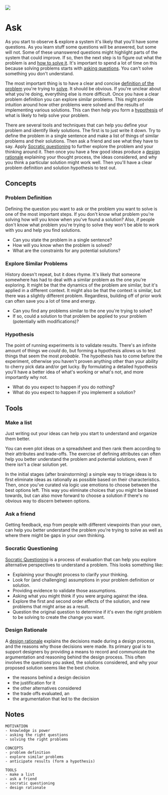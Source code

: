 ![](https://i.imgur.com/SJqfYd0.png)

# Ask

As you start to observe & explore a system it's likely that you'll have some questions. As you learn stuff some questions will be answered, but some will not. Some of these unanswered questions might highlight parts of the system that could improve. If so, then the next step is to figure out what the problem is and [how to solve it](https://en.wikipedia.org/wiki/How_to_Solve_It). It's important to spend a lot of time on this because solving problems starts with [asking questions](https://fs.blog/2019/09/power-questions/). You can't solve something you don't understand.

The most important thing is to have a clear and concise [definition of the problem](https://en.wikipedia.org/wiki/Problem_statement) you're trying to [solve](https://en.wikipedia.org/wiki/Problem_solving). It should be obvious. If you're unclear about what you're doing, everything else is more difficult. Once you have a clear problem definition you can explore similar problems. This might provide intuition around how other problems were solved and the results of implementing various solutions. This can then help you form a [hypothesis](https://en.wikipedia.org/wiki/Hypothesis) of what is likely to help solve your problem.

There are several tools and techniques that can help you define your problem and identify likely solutions. The first is to just write it down. Try to define the problem in a single sentence and make a list of things of similar problems and their solutions. Then ask a friend and see what they have to say. Apply [Socratic questioning](https://en.wikipedia.org/wiki/Socratic_questioning) to further explore the problem and your thinking around it. Then once you have a few good ideas produce a [design rationale](https://en.wikipedia.org/wiki/Design_rationale) explaining your thought process, the ideas considered, and why you think a particular solution might work well. Then you'll have a clear problem definition and solution hypothesis to test out.

## Concepts

### Problem Definition

Defining the question you want to ask or the problem you want to solve is one of the most important steps. If you don't know what problem you're solving how will you know when you've found a solution? Also, if people don't know what problem you're trying to solve they won't be able to work with you and help you find solutions. 

- Can you state the problem in a single sentence?
- How will you know when the problem is solved?
- What are the constraints for any potential solutions?

### Explore Similar Problems

History doesn't repeat, but it does rhyme. It's likely that someone somewhere has had to deal with a similar problem as the one you're exploring. It might be that the dynamics of the problem are similar, but it's applied in a different context. It might also be that the context is similar, but there was a slightly different problem. Regardless, building off of prior work can often save you a lot of time and energy.

- Can you find any problems similar to the one you're trying to solve?
- If so, could a solution to that problem be applied to your problem (potentially with modifications)? 

### Hypothesis 

The point of running experiments is to validate results. There's an infinite amount of things we *could* do, but forming a hypothesis allows us to test things that seem the most *probable*. The hypothesis has to come before the experiment, otherwise you haven't proven anything other than your ability to cherry pick data and/or get lucky. By formulating a detailed hypothesis you'll have a better idea of what's working or what's not, and more importantly why not. 

- What do you expect to happen if you do nothing? 
- What do you expect to happen if you implement a solution?

## Tools

### Make a list

Just writing out your ideas can help you start to understand and organize them better.

You can even plot ideas on a spreadsheet and then rank them according to their attributes and trade-offs. The exercise of defining attributes can often help you better understand the problem and potential solutions, even if there isn't a clear solution yet.

In the initial stages (after brainstorming) a simple way to triage ideas is to first eliminate ideas as rationally as possible based on their characteristics. Then, once you've curated via logic use emotions to choose between the best options left. This way you eliminate choices that you might be biased towards, but can also move forward to choose a solution if there's no obvious way to discern between options.

### Ask a friend

Getting feedback, esp from people with different viewpoints than your own, can help you better understand the problem you're trying to solve as well as where there might be gaps in your own thinking.

### Socratic Questioning

[Socratic Questioning](https://en.wikipedia.org/wiki/Socratic_questioning) is a process of evaluation that can help you explore alternative perspectives to understand a problem. This looks something like:

- Explaining your thought process to clarify your thinking.
- Look for (and challenging) assumptions in your problem definition or solution.
- Providing evidence to validate those assumptions.
- Asking what you might think if you were arguing against the idea.
- Explore the first and second order effects of the solution, and new problems that might arise as a result.
- Question the original question to determine if it's even the right problem to be solving to create the change you want.

### Design Rationale

A [design rationale](https://en.wikipedia.org/wiki/Design_rationale) explains the decisions made during a design process, and the reasons why those decisions were made. Its primary goal is to support designers by providing a means to record and communicate the argumentation and reasoning behind the design process. This often involves the questions you asked, the solutions considered, and why your proposed solution seems like the best choice. 

- the reasons behind a design decision
- the justification for it
- the other alternatives considered
- the trade offs evaluated, an
- the argumentation that led to the decision

## Notes

```
MOTIVATION
- knowledge is power
- asking the right questions
- solving the right problems

CONCEPTS
- problem definition
- explore similar problems
- anticipate results (form a hypothesis)

TOOLS
- make a list
- ask a friend
- socratic questioning
- design rationale
```

